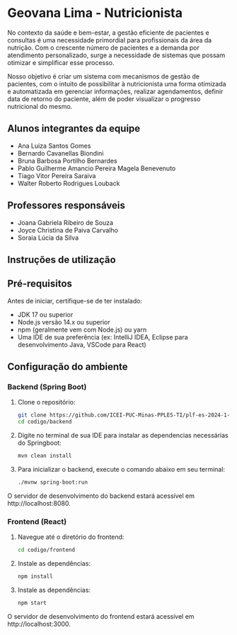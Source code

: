 # Geovana Lima - Nutricionista

No contexto da saúde e bem-estar, a gestão eficiente de pacientes e consultas é uma necessidade primordial para profissionais da área da nutrição. Com o crescente número de pacientes e a demanda por atendimento personalizado, surge a necessidade de sistemas que possam otimizar e simplificar esse processo. 

Nosso objetivo é criar um sistema com mecanismos de gestão de pacientes, com o intuito de possibilitar à nutricionista uma forma otimizada e automatizada em gerenciar informações, realizar agendamentos, definir data de retorno do paciente, além de poder visualizar o progresso nutricional do mesmo.

## Alunos integrantes da equipe

* Ana Luiza Santos Gomes
* Bernardo Cavanellas Biondini
* Bruna Barbosa Portilho Bernardes
* Pablo Guilherme Amancio Pereira Magela Benevenuto
* Tiago Vitor Pereira Saraiva
* Walter Roberto Rodrigues Louback

## Professores responsáveis

* Joana Gabriela Ribeiro de Souza
* Joyce Christina de Paiva Carvalho
* Soraia Lúcia da Silva

## Instruções de utilização

## Pré-requisitos

Antes de iniciar, certifique-se de ter instalado:
- JDK 17 ou superior
- Node.js versão 14.x ou superior
- npm (geralmente vem com Node.js) ou yarn
- Uma IDE de sua preferência (ex: IntelliJ IDEA, Eclipse para desenvolvimento Java, VSCode para React)

## Configuração do ambiente

### Backend (Spring Boot)

1. Clone o repositório:
   ```bash
   git clone https://github.com/ICEI-PUC-Minas-PPLES-TI/plf-es-2024-1-ti4-0658100-Geovana-Lima-Nutricionista.git
   cd codigo/backend

2. Digite no terminal de sua IDE para instalar as dependencias necessárias do Springboot:
   ```bash
   mvn clean install

3. Para inicializar o backend, execute o comando abaixo em seu terminal:
   ```bash
   ./mvnw spring-boot:run
   
O servidor de desenvolvimento do backend estará acessível em http://localhost:8080.

### Frontend (React)

1. Navegue até o diretório do frontend:
   ```bash
   cd codigo/frontend

2. Instale as dependências:
   ```bash
   npm install

3. Instale as dependências:
   ```bash
   npm start
   
O servidor de desenvolvimento do frontend estará acessível em http://localhost:3000.

